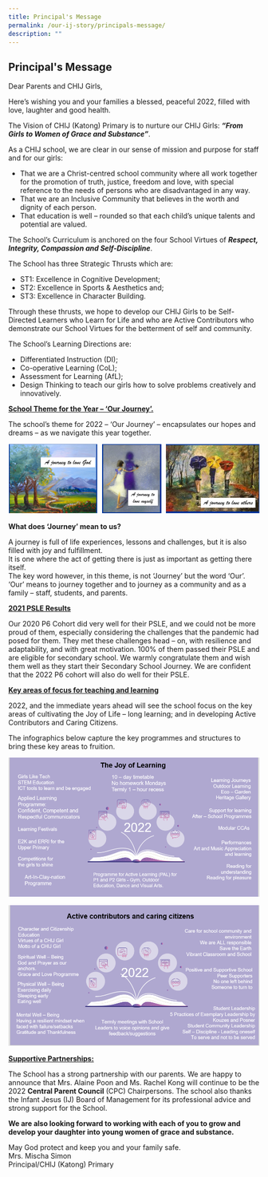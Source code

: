 ```yaml
---
title: Principal's Message
permalink: /our-ij-story/principals-message/
description: ""
---
```




## Principal's Message

Dear Parents and CHIJ Girls,

  

Here’s wishing you and your families a blessed, peaceful 2022, filled with love, laughter and good health.

  

The Vision of CHIJ (Katong) Primary is to nurture our CHIJ Girls: **_“From Girls to Women of Grace and Substance”_**.

  

As a CHIJ school, we are clear in our sense of mission and purpose for staff and for our girls:

*   That we are a Christ-centred school community where all work together for the promotion of truth, justice, freedom and love, with special reference to the needs of persons who are disadvantaged in any way.
*   That we are an Inclusive Community that believes in the worth and dignity of each person.
*   That education is well – rounded so that each child’s unique talents and potential are valued.

  

The School’s Curriculum is anchored on the four School Virtues of **_Respect, Integrity, Compassion and Self-Discipline_**.

  

The School has three Strategic Thrusts which are:

*   ST1: Excellence in Cognitive Development;
*   ST2: Excellence in Sports & Aesthetics and;
*   ST3: Excellence in Character Building.

  

Through these thrusts, we hope to develop our CHIJ Girls to be Self-Directed Learners who Learn for Life and who are Active Contributors who demonstrate our School Virtues for the betterment of self and community.

  

The School’s Learning Directions are:

*   Differentiated Instruction (DI);
*   Co-operative Learning (CoL);
*   Assessment for Learning (AfL);
*   Design Thinking to teach our girls how to solve problems creatively and innovatively.

  

**<u>School Theme for the Year – ‘Our Journey’.</u>**

  

The school’s theme for 2022 – ‘Our Journey’ – encapsulates our hopes and dreams – as we navigate this year together.


![](/images/Our%20IJ%20Story/Principal's%20Message%201.png)

**What does ‘Journey’ mean to us?**

  

A journey is full of life experiences, lessons and challenges, but it is also filled with joy and fulfillment.<br>
It is one where the act of getting there is just as important as getting there itself.<br>
The key word however, in this theme, is not ‘Journey’ but the word ‘Our’.<br>
‘Our’ means to journey together and to journey as a community and as a family – staff, students, and parents.

  

**<u>2021 PSLE Results</u>**

  

Our 2020 P6 Cohort did very well for their PSLE, and we could not be more proud of them, especially considering the challenges that the pandemic had posed for them. They met these challenges head – on, with resilience and adaptability, and with great motivation. 100% of them passed their PSLE and are eligible for secondary school. We warmly congratulate them and wish them well as they start their Secondary School Journey. We are confident that the 2022 P6 cohort will also do well for their PSLE.

  

**<u>Key areas of focus for teaching and learning</u>**

  

2022, and the immediate years ahead will see the school focus on the key areas of cultivating the Joy of Life – long learning; and in developing Active Contributors and Caring Citizens.

  

The infographics below capture the key programmes and structures to bring these key areas to fruition.

![](/images/Our%20IJ%20Story/The%20Joy%20of%20Learning.png)

![](/images/Our%20IJ%20Story/Active%20contributors%20and%20caring%20citizens.png)


**<u>Supportive Partnerships:</u>**

  

The School has a strong partnership with our parents. We are happy to announce that Mrs. Alaine Poon and Ms. Rachel Kong will continue to be the 2022 **Central Parent Council** (CPC) Chairpersons. The school also thanks the Infant Jesus (IJ) Board of Management for its professional advice and strong support for the School.

  

**We are also looking forward to working with each of you to grow and develop your daughter into young women of grace and substance.**

  

May God protect and keep you and your family safe.<br>
Mrs. Mischa Simon<br>
Principal/CHIJ (Katong) Primary